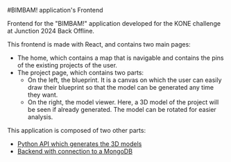 #BIMBAM! application's Frontend

Frontend for the "BIMBAM!" application developed for the KONE challenge at Junction 2024 Back Offline.

This frontend is made with React, and contains two main pages:
- The home, which contains a map that is navigable and contains the pins of the existing projects of the user.
- The project page, which contains two parts:
  - On the left, the blueprint. It is a canvas on which the user can easily draw their blueprint so that the model can be generated any time they want.
  - On the right, the model viewer. Here, a 3D model of the project will be seen if already generated. The model can be rotated for easier analysis.
 
This application is composed of two other parts:
- [Python API which generates the 3D models](https://github.com/enricd/junction_kone_py_api)
- [Backend with connection to a MongoDB](https://github.com/bielsesa/kone-backend)

